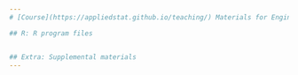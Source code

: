 ```yaml
---
# [Course](https://appliedstat.github.io/teaching/) Materials for Engineering Statistics I and II

## R: R program files


## Extra: Supplemental materials
---
```

